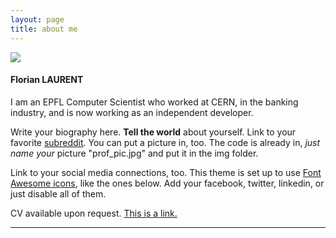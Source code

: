 ```yaml
---
layout: page
title: about me
---
```


<img class="col one right" src="https://coteries.com/wp-content/uploads/2018/03/florian-laurent.jpg">

#### Florian LAURENT

I am an EPFL Computer Scientist who worked at CERN, in the banking industry, and is now working as an independent developer.

Write your biography here. **Tell the world** about yourself. Link to your favorite <a href="http://reddit.com" target="blank">subreddit</a>. You can put a picture in, too. The code is already in, _just name your_ picture "prof_pic.jpg" and put it in the img folder.

Link to your social media connections, too. This theme is set up to use <a href="http://fortawesome.github.io/Font-Awesome/" target="blank">Font Awesome icons</a>, like the ones below. Add your facebook, twitter, linkedin, or just disable all of them.

CV available upon request. [This is a link.](https://masterscrat.github.io)

---

<span class="contacticon center">
	<a href="mailto:name.surname@gmail.com"><i class="fa fa-envelope-square"></i></a>
	<a href="https://github.com/MasterScrat" target="_blank"><i class="fa fa-github-square"></i></a>
	<a href="https://www.reddit.com/user/MasterScrat/" target="_blank"><i class="fa fa-reddit-square"></i></a>
	<a href="https://twitter.com/MasterScrat" target="_blank"><i class="fa fa-twitter-square"></i></a>
	<a href="https://www.linkedin.com/in/florianlaurent/" target="_blank"><i class="fa fa-linkedin-square"></i></a>
</span>